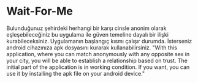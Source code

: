 # Wait-For-Me
Bulunduğunuz şehirdeki herhangi bir karşı cinsle anonim olarak eşleşebileceğiniz bu uygulama ile güven temeline dayalı bir ilişki kurabileceksiniz. Uygulamanın başlangıç kısmı çalışır durumda. İsterseniz android cihazınıza apk dosyasını kurarak kullanabilirsiniz.  "With this application, where you can match anonymously with any opposite sex in your city, you will be able to establish a relationship based on trust. The initial part of the application is in working condition. If you want, you can use it by installing the apk file on your android device."
